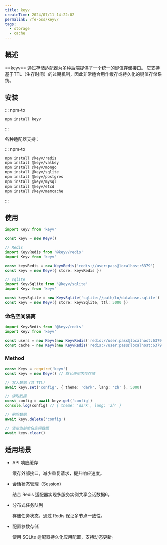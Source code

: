 ```yaml
---
title: keyv
createTime: 2024/07/11 14:22:02
permalink: /fe-oss/keyv/
tags:
  - storage
  - cache
---
```


<Badge text="NodeJS" />

<RepoCard repo="jaredwray/keyv" />

## 概述

==keyv== 通过存储适配器为多种后端提供了一个统一的键值存储接口。
它支持基于TTL（生存时间）的过期机制，因此非常适合用作缓存或持久化的键值存储系统。

## 安装

::: npm-to

```sh
npm install keyv
```

:::

各种适配器支持：

::: npm-to

```sh
npm install @keyv/redis
npm install @keyv/valkey
npm install @keyv/mongo
npm install @keyv/sqlite
npm install @keyv/postgres
npm install @keyv/mysql
npm install @keyv/etcd
npm install @keyv/memcache
```

:::

## 使用

```ts
import Keyv from 'keyv'

const keyv = new Keyv()
```

```ts
// Redis
import KeyvRedis from '@keyv/redis'
import Keyv from 'keyv'

const keyvRedis = new KeyvRedis('redis://user:pass@localhost:6379')
const keyv = new Keyv({ store: keyvRedis })
```

```ts
// sqlite
import KeyvSqlite from '@keyv/sqlite'
import Keyv from 'keyv'

const keyvSqlite = new KeyvSqlite('sqlite://path/to/database.sqlite')
const keyv = new Keyv({ store: keyvSqlite, ttl: 5000 })
```

### 命名空间隔离

```ts
import KeyvRedis from '@keyv/redis'
import Keyv from 'keyv'

const users = new Keyv(new KeyvRedis('redis://user:pass@localhost:6379'), { namespace: 'users' })
const cache = new Keyv(new KeyvRedis('redis://user:pass@localhost:6379'), { namespace: 'cache' })
```

### Method

```ts
const Keyv = require('keyv')
const keyv = new Keyv() // 默认使用内存存储

// 写入数据（含 TTL）
await keyv.set('config', { theme: 'dark', lang: 'zh' }, 5000)

// 读取数据
const config = await keyv.get('config')
console.log(config) // { theme: 'dark', lang: 'zh' }

// 删除数据
await keyv.delete('config')

// 清空当前命名空间数据
await keyv.clear()
```

## 适用场景

- API 响应缓存

  缓存外部接口，减少重复请求，提升响应速度。

- 会话状态管理（Session）

  结合 Redis 适配器实现多服务实例共享会话数据6。

- 分布式任务队列

  存储任务状态，通过 Redis 保证多节点一致性。

- 配置参数存储

  使用 SQLite 适配器持久化应用配置，支持动态更新。
